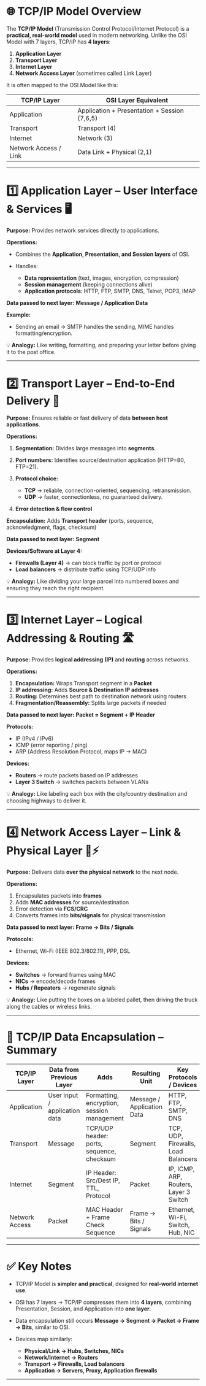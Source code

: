 

# 🌐 TCP/IP Model Overview

The **TCP/IP Model** (Transmission Control Protocol/Internet Protocol) is a **practical, real-world model** used in modern networking. Unlike the OSI Model with 7 layers, TCP/IP has **4 layers**:

1. **Application Layer**
2. **Transport Layer**
3. **Internet Layer**
4. **Network Access Layer** (sometimes called Link Layer)

It is often mapped to the OSI Model like this:

| TCP/IP Layer          | OSI Layer Equivalent                         |
| --------------------- | -------------------------------------------- |
| Application           | Application + Presentation + Session (7,6,5) |
| Transport             | Transport (4)                                |
| Internet              | Network (3)                                  |
| Network Access / Link | Data Link + Physical (2,1)                   |

---

# 1️⃣ Application Layer – User Interface & Services 🖥️

**Purpose:** Provides network services directly to applications.

**Operations:**

* Combines the **Application, Presentation, and Session layers** of OSI.
* Handles:

  * **Data representation** (text, images, encryption, compression)
  * **Session management** (keeping connections alive)
  * **Application protocols**: HTTP, FTP, SMTP, DNS, Telnet, POP3, IMAP

**Data passed to next layer:** **Message / Application Data**

**Example:**

* Sending an email → SMTP handles the sending, MIME handles formatting/encryption.

💡 **Analogy:** Like writing, formatting, and preparing your letter before giving it to the post office.

---

# 2️⃣ Transport Layer – End-to-End Delivery 🚚

**Purpose:** Ensures reliable or fast delivery of data **between host applications**.

**Operations:**

1. **Segmentation:** Divides large messages into **segments**.
2. **Port numbers:** Identifies source/destination application (HTTP=80, FTP=21).
3. **Protocol choice:**

   * **TCP** → reliable, connection-oriented, sequencing, retransmission.
   * **UDP** → faster, connectionless, no guaranteed delivery.
4. **Error detection & flow control**

**Encapsulation:** Adds **Transport header** (ports, sequence, acknowledgment, flags, checksum)

**Data passed to next layer:** **Segment**

**Devices/Software at Layer 4:**

* **Firewalls (Layer 4)** → can block traffic by port or protocol
* **Load balancers** → distribute traffic using TCP/UDP info

💡 **Analogy:** Like dividing your large parcel into numbered boxes and ensuring they reach the right recipient.

---

# 3️⃣ Internet Layer – Logical Addressing & Routing 🛣️

**Purpose:** Provides **logical addressing (IP)** and **routing** across networks.

**Operations:**

1. **Encapsulation:** Wraps Transport segment in a **Packet**
2. **IP addressing:** Adds **Source & Destination IP addresses**
3. **Routing:** Determines best path to destination network using routers
4. **Fragmentation/Reassembly:** Splits large packets if needed

**Data passed to next layer:** **Packet = Segment + IP Header**

**Protocols:**

* IP (IPv4 / IPv6)
* ICMP (error reporting / ping)
* ARP (Address Resolution Protocol, maps IP → MAC)

**Devices:**

* **Routers** → route packets based on IP addresses
* **Layer 3 Switch** → switches packets between VLANs

💡 **Analogy:** Like labeling each box with the city/country destination and choosing highways to deliver it.

---

# 4️⃣ Network Access Layer – Link & Physical Layer 💾⚡

**Purpose:** Delivers data **over the physical network** to the next node.

**Operations:**

1. Encapsulates packets into **frames**
2. Adds **MAC addresses** for source/destination
3. Error detection via **FCS/CRC**
4. Converts frames into **bits/signals** for physical transmission

**Data passed to next layer:** **Frame → Bits / Signals**

**Protocols:**

* Ethernet, Wi-Fi (IEEE 802.3/802.11), PPP, DSL

**Devices:**

* **Switches** → forward frames using MAC
* **NICs** → encode/decode frames
* **Hubs / Repeaters** → regenerate signals

💡 **Analogy:** Like putting the boxes on a labeled pallet, then driving the truck along the cables or wireless links.

---

# 🔄 TCP/IP Data Encapsulation – Summary

| TCP/IP Layer   | Data from Previous Layer      | Adds                                       | Resulting Unit             | Key Protocols / Devices                |
| -------------- | ----------------------------- | ------------------------------------------ | -------------------------- | -------------------------------------- |
| Application    | User input / application data | Formatting, encryption, session management | Message / Application Data | HTTP, FTP, SMTP, DNS                   |
| Transport      | Message                       | TCP/UDP header: ports, sequence, checksum  | Segment                    | TCP, UDP, Firewalls, Load Balancers    |
| Internet       | Segment                       | IP Header: Src/Dest IP, TTL, Protocol      | Packet                     | IP, ICMP, ARP, Routers, Layer 3 Switch |
| Network Access | Packet                        | MAC Header + Frame Check Sequence          | Frame → Bits / Signals     | Ethernet, Wi-Fi, Switch, Hub, NIC      |

---

# ✅ Key Notes

* TCP/IP Model is **simpler and practical**, designed for **real-world internet use**.
* OSI has 7 layers → TCP/IP compresses them into **4 layers**, combining Presentation, Session, and Application into **one layer**.
* Data encapsulation still occurs **Message → Segment → Packet → Frame → Bits**, similar to OSI.
* Devices map similarly:

  * **Physical/Link → Hubs, Switches, NICs**
  * **Network/Internet → Routers**
  * **Transport → Firewalls, Load balancers**
  * **Application → Servers, Proxy, Application firewalls**

---